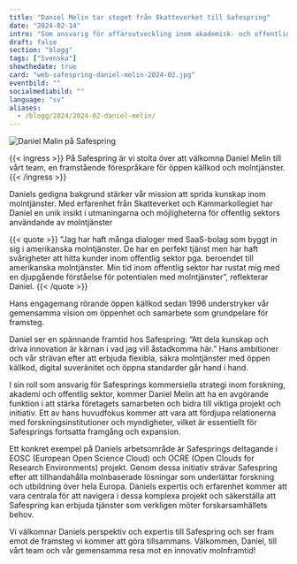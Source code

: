 ```yaml
---
title: "Daniel Melin tar steget från Skatteverket till Safespring"
date: "2024-02-14"
intro: "Som ansvarig för affärsutveckling inom akademisk- och offentlig sektor blir Daniel en viktig del i Safeprings arbete mot myndigheter, Europen Open Science Cloud och mer."
draft: false
section: "blogg"
tags: ["Svenska"]
showthedate: true
card: "web-safespring-daniel-melin-2024-02.jpg"
eventbild: ""
socialmediabild: ""
language: "sv"
aliases:
  - /blogg/2024/2024-02-daniel-melin/
---
```


![Daniel Malin på Safespring](/img/blogg/cards/web-safespring-daniel-melin-2024-02.jpg)

{{< ingress >}}
På Safespring är vi stolta över att välkomna Daniel Melin till vårt team, en framstående förespråkare för öppen källkod och molntjänster.
{{< /ingress >}}

Daniels gedigna bakgrund stärker vår mission att sprida kunskap inom molntjänster. Med erfarenhet från Skatteverket och Kammarkollegiet har Daniel en unik insikt i utmaningarna och möjligheterna för offentlig sektors användande av molntjänster

{{< quote >}}
”Jag har haft många dialoger med SaaS-bolag som byggt in sig i amerikanska molntjänster. De har en perfekt tjänst men har haft svårigheter att hitta kunder inom offentlig sektor pga. beroendet till amerikanska molntjänster. Min tid inom offentlig sektor har rustat mig med en djupgående förståelse för potentialen med molntjänster”, reflekterar Daniel.
{{< /quote >}}

Hans engagemang rörande öppen källkod sedan 1996 understryker vår gemensamma vision om öppenhet och samarbete som grundpelare för framsteg.

Daniel ser en spännande framtid hos Safespring: ”Att dela kunskap och driva innovation är kärnan i vad jag vill åstadkomma här.” Hans ambitioner och vår strävan efter att erbjuda flexibla, säkra molntjänster med öppen källkod, digital suveränitet och öppna standarder går hand i hand.

I sin roll som ansvarig för Safesprings kommersiella strategi inom forskning, akademi och offentlig sektor, kommer Daniel Melin att ha en avgörande funktion i att stärka företagets samarbeten och bidra till viktiga projekt och initiativ. Ett av hans huvudfokus kommer att vara att fördjupa relationerna med forskningsinstitutioner och myndigheter, vilket är essentiellt för Safesprings fortsatta framgång och expansion.

Ett konkret exempel på Daniels arbetsområde är Safesprings deltagande i EOSC (European Open Science Cloud) och OCRE (Open Clouds for Research Environments) projekt. Genom dessa initiativ strävar Safespring efter att tillhandahålla molnbaserade lösningar som underlättar forskning och utbildning över hela Europa. Daniels expertis och erfarenhet kommer att vara centrala för att navigera i dessa komplexa projekt och säkerställa att Safespring kan erbjuda tjänster som verkligen möter forskarsamhällets behov.

Vi välkomnar Daniels perspektiv och expertis till Safespring och ser fram emot de framsteg vi kommer att göra tillsammans. Välkommen, Daniel, till vårt team och vår gemensamma resa mot en innovativ molnframtid!
